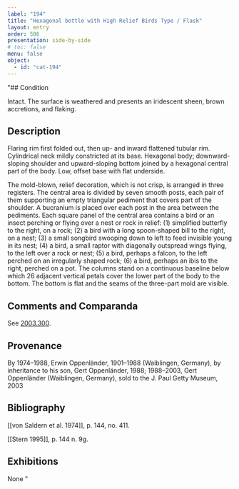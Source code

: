 ```yaml
---
label: "194"
title: "Hexagonal bottle with High Relief Birds Type / Flask"
layout: entry
order: 586
presentation: side-by-side
# toc: false
menu: false
object:
  - id: "cat-194"
---
```


"## Condition

Intact. The surface is weathered and presents an iridescent sheen, brown accretions, and flaking.

## Description

Flaring rim first folded out, then up- and inward flattened tubular rim. Cylindrical neck mildly constricted at its base. Hexagonal body; downward-sloping shoulder and upward-sloping bottom joined by a hexagonal central part of the body. Low, offset base with flat underside.

The mold-blown, relief decoration, which is not crisp, is arranged in three registers. The central area is divided by seven smooth posts, each pair of them supporting an empty triangular pediment that covers part of the shoulder. A bucranium is placed over each post in the area between the pediments. Each square panel of the central area contains a bird or an insect perching or flying over a nest or rock in relief: (1) simplified butterfly to the right, on a rock; (2) a bird with a long spoon-shaped bill to the right, on a nest; (3) a small songbird swooping down to left to feed invisible young in its nest; (4) a bird, a small raptor with diagonally outspread wings flying, to the left over a rock or nest; (5) a bird, perhaps a falcon, to the left perched on an irregularly shaped rock; (6) a bird, perhaps an ibis to the right, perched on a pot. The columns stand on a continuous baseline below which 26 adjacent vertical petals cover the lower part of the body to the bottom. The bottom is flat and the seams of the three-part mold are visible.

## Comments and Comparanda

See [2003.300](#num).

## Provenance

By 1974–1988, Erwin Oppenländer, 1901–1988 (Waiblingen, Germany), by inheritance to his son, Gert Oppenländer, 1988; 1988–2003, Gert Oppenländer (Waiblingen, Germany), sold to the J. Paul Getty Museum, 2003

## Bibliography

[[von Saldern et al. 1974]], p. 144, no. 411.

[[Stern 1995]], p. 144 n. 9g.

## Exhibitions

None
"